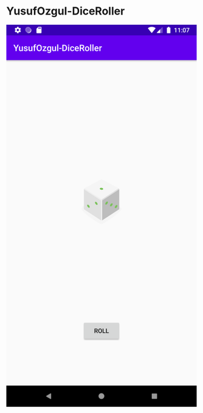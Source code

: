 # YusufOzgul-DiceRoller
![](https://github.com/VBT-Intership/YusufOzgul-DiceRoller/blob/master/images/img1.png)